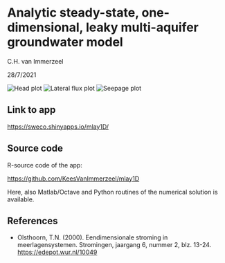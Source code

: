 
# Analytic steady-state, one-dimensional, leaky multi-aquifer groundwater model

C.H. van Immerzeel

28/7/2021

![Head plot](https://user-images.githubusercontent.com/16401251/127302532-25676075-f24f-4cff-a928-3d9f7801a28a.png)
![Lateral flux plot](https://user-images.githubusercontent.com/16401251/127303441-a00f6c81-5490-4db0-ae7e-936b49cd2a37.png)
![Seepage plot](https://user-images.githubusercontent.com/16401251/127303673-8e56bb3c-8060-4e89-99ef-34c1bd45474f.png)

## Link to app
<https://sweco.shinyapps.io/mlay1D/>

## Source code
R-source code of the app:

<https://github.com/KeesVanImmerzeel/mlay1D>

Here, also Matlab/Octave and Python routines of the numerical solution is available.

## References
- Olsthoorn, T.N. (2000). Eendimensionale stroming in meerlagensystemen. Stromingen, jaargang 6, nummer 2, blz. 13-24.
  <https://edepot.wur.nl/10049>
